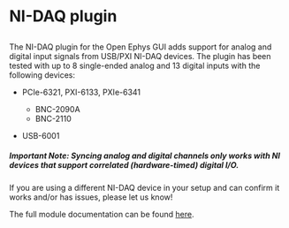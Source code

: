 # NI-DAQ plugin

## 

The NI-DAQ plugin for the Open Ephys GUI adds support for analog and digital input signals from USB/PXI NI-DAQ devices. The plugin has been tested with up to 8 single-ended analog and 13 digital inputs with the following devices:

* PCIe-6321, PXI-6133, PXIe-6341
  * BNC-2090A
  * BNC-2110
  
* USB-6001 

##### Important Note: Syncing analog and digital channels only works with NI devices that support correlated (hardware-timed) digital I/O.

If you are using a different NI-DAQ device in your setup and can confirm it works and/or has issues, please let us know!
 
The full module documentation can be found [here](https://open-ephys.github.io/gui-docs/User-Manual/Plugins/NIDAQmx.html).
